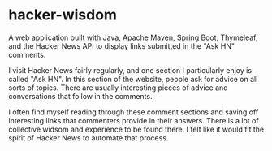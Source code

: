 # hacker-wisdom
A web application built with Java, Apache Maven, Spring Boot, Thymeleaf, and the Hacker News API to display links submitted in the "Ask HN" comments.

I visit Hacker News fairly regularly, and one section I particularly enjoy is called "Ask HN". In this section of the website, people ask for advice on all sorts of topics. There are usually interesting pieces of advice and conversations that follow in the comments.

I often find myself reading through these comment sections and saving off interesting links that commenters provide in their answers. There is a lot of collective widsom and experience to be found there. I felt like it would fit the spirit of Hacker News to automate that process. 

